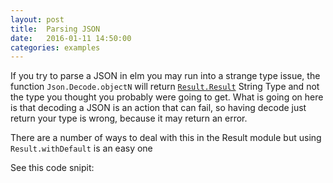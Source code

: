 ```yaml
---
layout: post
title:  Parsing JSON 
date:   2016-01-11 14:50:00
categories: examples
---
```



If you try to parse a JSON in elm you may run into a strange type
issue, the function `Json.Decode.objectN` will return
[`Result.Result`](http://package.elm-lang.org/packages/elm-lang/core/3.0.0/Result)
String Type and not the type you thought you probably were going to
get. What is going on here is that decoding a JSON is an action that
can fail, so having decode just return your type is wrong, because it may return an error.

There are a number of ways to deal with this in the Result module but using `Result.withDefault` is an easy one

See this code snipit:
<script src="https://gist.github.com/zkessin/9658e2e4091db66d466a.js"></script>


